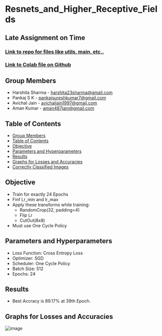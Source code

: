 # Resnets_and_Higher_Receptive_Fields

## Late Assignment on Time

### [Link to repo for files like utils, main, etc,.](https://github.com/amanjain487/CIFAR_10)
### [Link to Colab file on Github](https://github.com/amanjain487/tsai-eva6/blob/main/Assignments/S9/Resnets_and_Higher_Receptive_Fields.ipynb)

## Group Members
- Harshita Sharma - harshita23sharma@gmail.com
- Pankaj S K - pankajsureshkumar7@gmail.com
- Avichal Jain - avichaljain1997@gmail.com
- Aman Kumar - aman487jain@gmail.com

## Table of Contents
- [Group Members](https://github.com/amanjain487/tsai-eva6/blob/main/Assignments/S9/README.md#group-members)
- [Table of Contents](https://github.com/amanjain487/tsai-eva6/blob/main/Assignments/S9/README.md#table-of-contents)
- [Objective](https://github.com/amanjain487/tsai-eva6/blob/main/Assignments/S9/README.md#objective)
- [Parameters and Hyperparameters](https://github.com/amanjain487/tsai-eva6/blob/main/Assignments/S9/README.md#parameters-and-hyperparameters)
- [Results](https://github.com/amanjain487/tsai-eva6/blob/main/Assignments/S9/README.md#results)
- [Graphs for Losses and Accuracies](https://github.com/amanjain487/tsai-eva6/blob/main/Assignments/S9/README.md#graphs-for-losses-and-accuracies)
- [Correctly Classified Images](https://github.com/amanjain487/tsai-eva6/blob/main/Assignments/S9/README.md#correctly-classified-images)

## Objective
- Train for exactly 24 Epochs
- Finf Lr_min and lr_max
- Apply these transforms while training:
  - RandomCrop(32, padding=4)
  - Flip Lr
  - CutOut(8x8)
- Must use One Cycle Policy

## Parameters and Hyperparameters
- Loss Function: Cross Entropy Loss
- Optimizer: SGD
- Scheduler: One Cycle Policy
- Batch Size: 512
- Epochs: 24

## Results
- Best Accracy is 89.17% at 39th Epoch.

## Graphs for Losses and Accuracies
![image](https://user-images.githubusercontent.com/46129975/124268705-7e262980-db57-11eb-831e-fa0f1ab2c045.png)
